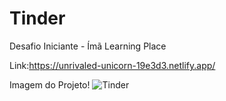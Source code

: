 # Tinder
Desafio Iniciante - Ímã Learning Place

Link:https://unrivaled-unicorn-19e3d3.netlify.app/


Imagem do Projeto!
![Tinder](https://user-images.githubusercontent.com/65200105/170833415-9440bc4e-78a1-4a02-bc0b-7ca32ed1e3b8.png)
